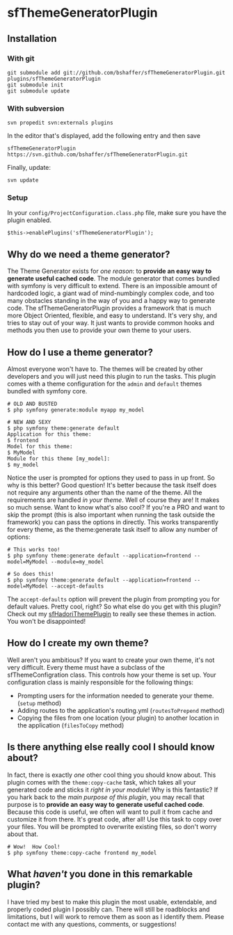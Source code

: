 sfThemeGeneratorPlugin
======================

Installation
------------

### With git

    git submodule add git://github.com/bshaffer/sfThemeGeneratorPlugin.git plugins/sfThemeGeneratorPlugin
    git submodule init
    git submodule update

### With subversion

    svn propedit svn:externals plugins

In the editor that's displayed, add the following entry and then save

    sfThemeGeneratorPlugin https://svn.github.com/bshaffer/sfThemeGeneratorPlugin.git

Finally, update:

    svn update

### Setup

In your `config/ProjectConfiguration.class.php` file, make sure you have the plugin enabled.

    $this->enablePlugins('sfThemeGeneratorPlugin');

Why do we need a theme generator?
---------------------------------

The Theme Generator exists for _one reason_: to **provide an easy way to generate useful cached code**.  The module generator 
that comes bundled with symfony is very difficult to extend.  There is an impossible amount of hardcoded logic, a giant wad of 
mind-numbingly complex code, and too many obstacles standing in the way of you and a happy way to generate code.  The sfThemeGeneratorPlugin
provides a framework that is much more Object Oriented, flexible, and easy to understand.  It's very shy, and tries to stay out of your way.
It just wants to provide common hooks and methods you then use to provide your own theme to your users.


How do I use a theme generator?
-------------------------------

Almost everyone won't have to.  The themes will be created by other developers and you will just need this plugin to run the tasks.  This plugin
comes with a theme configuration for the `admin` and `default` themes bundled with symfony core.  

    # OLD AND BUSTED
    $ php symfony generate:module myapp my_model
    
    # NEW AND SEXY
    $ php symfony theme:generate default
    Application for this theme:
    $ frontend 
    Model for this theme:
    $ MyModel 
    Module for this theme [my_model]:
    $ my_model

Notice the user is prompted for options they used to pass in up front.  So why is this better?  Good question!  It's better because the task itself 
does not require any arguments other than the name of the theme. All the requirements are handled _in your theme_.  Well of course they are!  It 
makes so much sense.  Want to know what's also cool?  If you're a PRO and want to skip the prompt (this is also important when running the task 
outside the framework) you can pass the options in directly.  This works transparently for every theme, as the theme:generate task itself to allow any
number of options:

    # This works too!
    $ php symfony theme:generate default --application=frontend --model=MyModel --module=my_model

    # So does this!
    $ php symfony theme:generate default --application=frontend --model=MyModel --accept-defaults

The `accept-defaults` option will prevent the plugin from prompting you for default values.  Pretty cool, right?  So what else do you get with this plugin?  
Check out my [sfHadoriThemePlugin](http://github.com/bshaffer/sfHadoriThemePlugin) to really see these themes in action.  You won't be disappointed!

How do I create my own theme?
-----------------------------

Well aren't you ambitious? If you want to create your own theme, it's not very difficult.  Every theme must have a subclass of the sfThemeConfigration 
class.  This controls how your theme is set up.  Your configuration class is mainly responsible for the following things:

- Prompting users for the information needed to generate your theme. (`setup` method)
- Adding routes to the application's routing.yml (`routesToPrepend` method)
- Copying the files from one location (your plugin) to another location in the application (`filesToCopy` method)

Is there anything else really cool I should know about?
-------------------------------------------------------

In fact, there is exactly _one_ other cool thing you should know about.  This plugin comes with the `theme:copy-cache` task, which takes all your
generated code and sticks it *right in your module*!  Why is this fantastic?  If you hark back to the *main purpose of this plugin*, you may recall
that purpose is to **provide an easy way to generate useful cached code**.  Because this code is useful, we often will want to pull it from cache
and customize it from there.  It's great code, after all!  Use this task to copy over your files.  You will be prompted to overwrite existing files,
so don't worry about that.

    # Wow!  How Cool!
    $ php symfony theme:copy-cache frontend my_model

What *haven't* you done in this remarkable plugin?
--------------------------------------------------

I have tried my best to make this plugin the most usable, extendable, and properly coded plugin I possibly can.  There will still be roadblocks and
limitations, but I will work to remove them as soon as I identify them.  Please contact me with any questions, comments, or suggestions!
